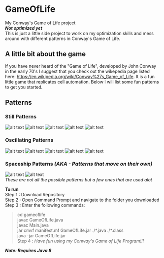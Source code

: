 # GameOfLife
My Conway's Game of Life project  
***Not optimized yet***  
This is just a little side project to work on my optimization skills and mess around with different patterns in Conway's Game of Life.

## A little bit about the game  
If you have never heard of the "Game of Life", developed by John Conway in the
early 70's I suggest that you check out the wikepedia page listed here:
https://en.wikipedia.org/wiki/Conway%27s_Game_of_Life. It is a fun little game that replicates cell automation. Below I will list some fun patterns to get you started.    

## Patterns
### Still Patterns
![alt text](https://upload.wikimedia.org/wikipedia/commons/thumb/9/96/Game_of_life_block_with_border.svg/66px-Game_of_life_block_with_border.svg.png)
![alt text](https://upload.wikimedia.org/wikipedia/commons/thumb/6/67/Game_of_life_beehive.svg/98px-Game_of_life_beehive.svg.png)
![alt text](https://upload.wikimedia.org/wikipedia/commons/thumb/f/f4/Game_of_life_loaf.svg/98px-Game_of_life_loaf.svg.png)
![alt text](https://upload.wikimedia.org/wikipedia/commons/thumb/7/7f/Game_of_life_boat.svg/82px-Game_of_life_boat.svg.png)
![alt text](https://upload.wikimedia.org/wikipedia/commons/thumb/3/31/Game_of_life_flower.svg/82px-Game_of_life_flower.svg.png)
### Oscillating Patterns
![alt text](https://upload.wikimedia.org/wikipedia/commons/9/95/Game_of_life_blinker.gif)
![alt text](https://upload.wikimedia.org/wikipedia/commons/1/12/Game_of_life_toad.gif)
![alt text](https://upload.wikimedia.org/wikipedia/commons/1/1c/Game_of_life_beacon.gif)
![alt text](https://upload.wikimedia.org/wikipedia/commons/0/07/Game_of_life_pulsar.gif)
![alt text](https://upload.wikimedia.org/wikipedia/commons/f/fb/I-Column.gif)
### Spaceship Patterns *(AKA - Patterns that move on their own)*
![alt text](https://upload.wikimedia.org/wikipedia/commons/f/f2/Game_of_life_animated_glider.gif)
![alt text](https://upload.wikimedia.org/wikipedia/commons/3/37/Game_of_life_animated_LWSS.gif)  
*These are not all the possible patterns but a few ones that are used alot*

**To run**  
Step 1 : Download Repository  
Step 2 : Open Command Prompt and navigate to the folder you downloaded  
Step 3 : Enter the following commands:
> cd gameoflife  
> javac GameOfLife.java  
> javac Main.java  
> jar cmvf manifest.mf GameOfLife.jar ./\*.java ./\*.class  
> java -jar GameOfLife.jar  
Step 4 : *Have fun using my Conway's Game of Life Program!!!*  

***Note: Requires Java 8***